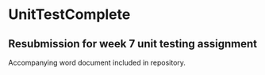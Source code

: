 # UnitTestComplete
 
## Resubmission for week 7 unit testing assignment

Accompanying word document included in repository.
